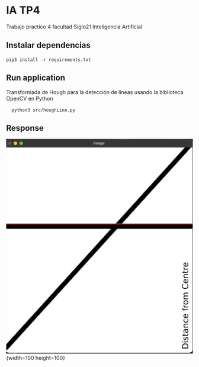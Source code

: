# IA TP4
Trabajo practico 4 facultad Siglo21 Inteligencia Artificial


## Instalar dependencias
```
pip3 install -r requirements.txt  
```

## Run application
Transformada de Hough para la detección de líneas usando la biblioteca OpenCV en Python
```
  python3 src/houghLine.py
```

## Response
  ![Imagen con la linea encontrada](https://github.com/Wcamaly/ia-tps/blob/main/TP4/response/linesResponse.png){width=100 height=100}
